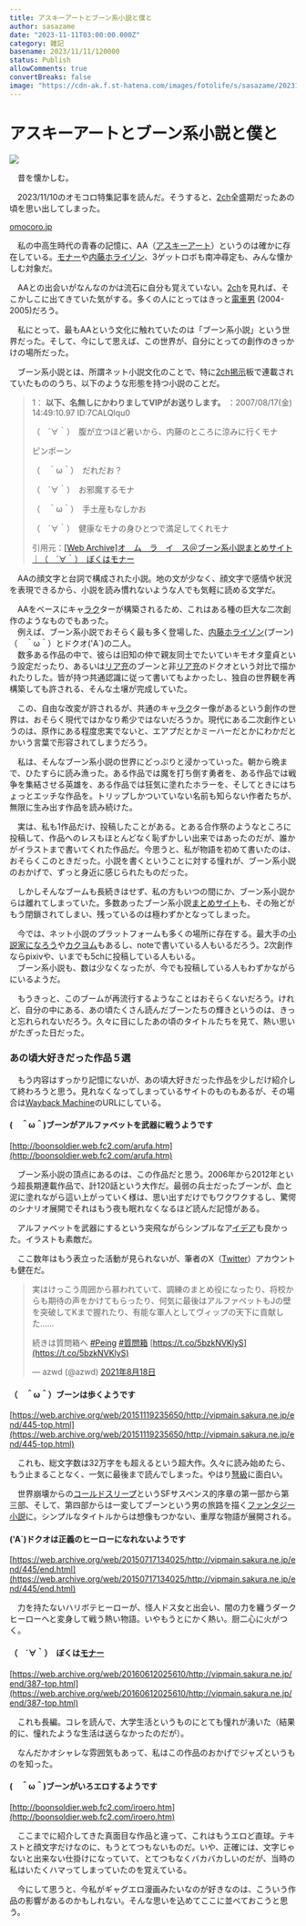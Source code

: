 ```yaml
---
title: アスキーアートとブーン系小説と僕と
author: sasazame
date: "2023-11-11T03:00:00.000Z"
category: 雑記
basename: 2023/11/11/120000
status: Publish
allowComments: true
convertBreaks: false
image: "https://cdn-ak.f.st-hatena.com/images/fotolife/s/sasazame/20231108/20231108232956.png"
---
```

# アスキーアートとブーン系小説と僕と

![](https://cdn-ak.f.st-hatena.com/images/fotolife/s/sasazame/20231108/20231108232956.png)

　昔を懐かしむ。

<!-- Extended Body -->

　2023/11/10のオモコロ特集記事を読んだ。そうすると、[2ch](https://d.hatena.ne.jp/keyword/2ch)全盛期だったあの頃を思い出してしまった。

[omocoro.jp](https://omocoro.jp/kiji/421056/)

　私の中高生時代の青春の記憶に、AA（[アスキーアート](https://d.hatena.ne.jp/keyword/%A5%A2%A5%B9%A5%AD%A1%BC%A5%A2%A1%BC%A5%C8)）というのは確かに存在している。[モナー](https://d.hatena.ne.jp/keyword/%A5%E2%A5%CA%A1%BC)や[内藤ホライゾン](https://d.hatena.ne.jp/keyword/%C6%E2%C6%A3%A5%DB%A5%E9%A5%A4%A5%BE%A5%F3)、3ゲットロボも南冲尋定も、みんな懐かしむ対象だ。

　AAとの出会いがなんなのかは流石に自分も覚えていない。[2ch](https://d.hatena.ne.jp/keyword/2ch)を見れば、そこかしこに出てきていた気がする。多くの人にとってはきっと[電車男](https://d.hatena.ne.jp/keyword/%C5%C5%BC%D6%C3%CB) (2004-2005)だろう。

　私にとって、最もAAという文化に触れていたのは「ブーン系小説」という世界だった。そして、今にして思えば、この世界が、自分にとっての創作のきっかけの場所だった。

　ブーン系小説とは、所謂ネット小説文化のことで、特に[2ch](https://d.hatena.ne.jp/keyword/2ch)[掲示](https://d.hatena.ne.jp/keyword/%B7%C7%BC%A8)板で連載されていたもののうち、以下のような形態を持つ小説のことだ。

> 1： **以下、名無しにかわりましてVIPがお送りします。** ：2007/08/17(金) 14:49:10.97 ID:7CALQIqu0
> 
> （　´∀｀）　腹が立つほど暑いから、内藤のところに涼みに行くモナ  
>   
>   
> ピンポーン  
>   
>   
> （　＾ω＾）　だれだお？  
>   
> （　´∀｀）　お邪魔するモナ  
>   
> （　＾ω＾）　手土産もなしかお  
>   
> （　´∀｀）　健康なモナの身ひとつで満足してくれモナ
> 
> 引用元：[\[Web Archive\]オ　ム　ラ　イ　ス＠ブーン系小説まとめサイト｜（　´∀｀）　ぼくはモナー](https://web.archive.org/web/20160511175326/http://vipmain.sakura.ne.jp/end/387/001.html)

　AAの顔文字と台詞で構成された小説。地の文が少なく、顔文字で感情や状況を表現できるから、小説を読み慣れないような人でも気軽に読める文学だ。

　AAをベースにキャ[ラク](https://d.hatena.ne.jp/keyword/%A5%E9%A5%AF)ターが構築されるため、これはある種の巨大な二次創作のようなものでもあった。  
　例えば、ブーン系小説でおそらく最も多く登場した、[内藤ホライゾン](https://d.hatena.ne.jp/keyword/%C6%E2%C6%A3%A5%DB%A5%E9%A5%A4%A5%BE%A5%F3)(ブーン)（　＾ω＾）とドクオ('A\`)の二人。  
　数多ある作品の中で、彼らは旧知の仲で親友同士でたいていキモオタ童貞という設定だったり、あるいは[リア充](https://d.hatena.ne.jp/keyword/%A5%EA%A5%A2%BD%BC)のブーンと非[リア充](https://d.hatena.ne.jp/keyword/%A5%EA%A5%A2%BD%BC)のドクオという対比で描かれたりした。皆が持つ共通認識に従って書いてもよかったし、独自の世界観を再構築しても許される、そんな土壌が完成していた。

　この、自由な改変が許されるが、共通のキャ[ラク](https://d.hatena.ne.jp/keyword/%A5%E9%A5%AF)ター像があるという創作の世界は、おそらく現代ではかなり希少ではないだろうか。現代にある二次創作というのは、原作にある程度忠実でないと、エアプだとかミーハーだとかにわかだとかいう言葉で形容されてしまうだろう。

　私は、そんなブーン系小説の世界にどっぷりと浸かっていった。朝から晩まで、ひたすらに読み漁った。ある作品では魔を打ち倒す勇者を、ある作品では戦争を集結させる英雄を、ある作品では狂気に塗れたホラーを、そしてときにはちょっとエッチな作品を。トリップしかついていない名前も知らない作者たちが、無限に生み出す作品を読み続けた。

　実は、私も1作品だけ、投稿したことがある。とある合作祭のようなところに投稿して、作品へのレスもほとんどなく恥ずかしい出来ではあったのだが、誰かがイラストまで書いてくれた作品だ。今思うと、私が物語を初めて書いたのは、おそらくこのときだった。小説を書くということに対する憧れが、ブーン系小説のおかげで、ずっと身近に感じられたものだった。

　しかしそんなブームも長続きはせず、私の方もいつの間にか、ブーン系小説からは離れてしまっていた。多数あったブーン系小説[まとめサイト](https://d.hatena.ne.jp/keyword/%A4%DE%A4%C8%A4%E1%A5%B5%A5%A4%A5%C8)も、その殆どがもう閉鎖されてしまい、残っているのは極わずかとなってしまった。

　今では、ネット小説のプラットフォームも多くの場所に存在する。最大手の[小説家になろう](https://d.hatena.ne.jp/keyword/%BE%AE%C0%E2%B2%C8%A4%CB%A4%CA%A4%ED%A4%A6)や[カクヨム](https://d.hatena.ne.jp/keyword/%A5%AB%A5%AF%A5%E8%A5%E0)もあるし、noteで書いている人もいるだろう。2次創作ならpixivや、いまでも5chに投稿している人もいる。  
　ブーン系小説も、数は少なくなったが、今でも投稿している人もわずかながらにいるようだ。

　もうきっと、このブームが再流行するようなことはおそらくないだろう。けれど、自分の中にある、あの頃たくさん読んだブーンたちの輝きというのは、きっと忘れられないだろう。久々に目にしたあの頃のタイトルたちを見て、熱い思いがたぎった日だった。

### あの頃大好きだった作品５選

　もう内容はすっかり記憶にないが、あの頃大好きだった作品を少しだけ紹介して終わろうと思う。見れなくなってしまっているサイトのものもあるが、その場合は[Wayback Machine](https://d.hatena.ne.jp/keyword/Wayback%20Machine)のURLにしている。

#### (　＾ω＾)ブーンがアルファベットを武器に戦うようです

[http://boonsoldier.web.fc2.com/arufa.htm](http://boonsoldier.web.fc2.com/arufa.htm)

　ブーン系小説の頂点にあるのは、この作品だと思う。2006年から2012年という超長期連載作品で、計120話という大作だ。最弱の兵士だったブーンが、血と泥に塗れながら這い上がっていく様は、思い出すだけでもワクワクするし、驚愕のシナリオ展開でそれはもう夜も眠れなくなるほど読んだ記憶がある。

　アルファベットを武器にするという突飛ながらシンプルなア[イデア](https://d.hatena.ne.jp/keyword/%A5%A4%A5%C7%A5%A2)も良かった。イラストも素敵だ。

　ここ数年はもう表立った活動が見られないが、筆者のX（[Twitter](https://d.hatena.ne.jp/keyword/Twitter)）アカウントも健在だ。

> 実はけっこう周囲から慕われていて、調練のまとめ役になったり、将校からも期待の声をかけてもらったり、何気に最後はアルファベットもJの壁を突破してKまで握れたり、有能な軍人としてヴィップの天下に貢献した……  
>   
> 続きは質問箱へ [#Peing](https://twitter.com/hashtag/Peing?src=hash&ref_src=twsrc%5Etfw) [#質問箱](https://twitter.com/hashtag/%E8%B3%AA%E5%95%8F%E7%AE%B1?src=hash&ref_src=twsrc%5Etfw) [https://t.co/5bzkNVKlyS](https://t.co/5bzkNVKlyS)
> 
> — azwd (@azwd) [2021年8月18日](https://twitter.com/azwd/status/1428034648173539329?ref_src=twsrc%5Etfw)

#### （　＾ω＾）ブーンは歩くようです

[https://web.archive.org/web/20151119235650/http://vipmain.sakura.ne.jp/end/445-top.html](https://web.archive.org/web/20151119235650/http://vipmain.sakura.ne.jp/end/445-top.html)

　これも、総文字数は32万字をも超えるという超大作。久々に読み始めたら、もう止まることなく、一気に最後まで読んでしまった。やはり[弩級](https://d.hatena.ne.jp/keyword/%D7%B8%B5%E9)に面白い。

　世界崩壊からの[コールドスリープ](https://d.hatena.ne.jp/keyword/%A5%B3%A1%BC%A5%EB%A5%C9%A5%B9%A5%EA%A1%BC%A5%D7)というSFサスペンス的序章の第一部から第三部、そして、第四部からは一変してブーンという男の旅路を描く[ファンタジー小説](https://d.hatena.ne.jp/keyword/%A5%D5%A5%A1%A5%F3%A5%BF%A5%B8%A1%BC%BE%AE%C0%E2)に。シンプルなタイトルからは想像もつかない、重厚な物語が展開される。

#### ('A\`)ドクオは正義のヒーローになれないようです

[https://web.archive.org/web/20150717134025/http://vipmain.sakura.ne.jp/end/445/end.html](https://web.archive.org/web/20150717134025/http://vipmain.sakura.ne.jp/end/445/end.html)

　力を持たないハリボテヒーローが、怪人ドス女と出会い、闇の力を纏うダークヒーローへと変身して戦う熱い物語。いやもうとにかく熱い。厨二心に火がつく。

#### （　´∀｀）　ぼくは[モナー](https://d.hatena.ne.jp/keyword/%A5%E2%A5%CA%A1%BC)

[https://web.archive.org/web/20160612025610/http://vipmain.sakura.ne.jp/end/387-top.html](https://web.archive.org/web/20160612025610/http://vipmain.sakura.ne.jp/end/387-top.html)

　これも長編。コレを読んで、大学生活というものにとても憧れが湧いた（結果的に、憧れたような生活は送らなかったのだが）。

　なんだかオシャレな雰囲気もあって、私はこの作品のおかげでジャズというものを知った。

#### (　＾ω＾)ブーンがいろエロするようです

[http://boonsoldier.web.fc2.com/iroero.htm](http://boonsoldier.web.fc2.com/iroero.htm)

　ここまでに紹介してきた真面目な作品と違って、これはもうエロど直球。テキストと顔文字だけなのに、もうとてつもないものだ。いや、正確には、文字じゃないと出来ない仕掛けになっていて、とてつもなくバカバカしいのだが、当時の私はいたくハマってしまっていたのを覚えている。

　今にして思うと、今私がギャグエロ漫画みたいなのが好きなのは、こういう作品の影響があるのかもしれない。そんな思いを込めてここに並べておこうと思う。